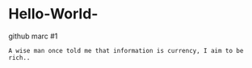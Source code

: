 # Hello-World-
github  marc #1 

    A wise man once told me that information is currency, I aim to be rich..
